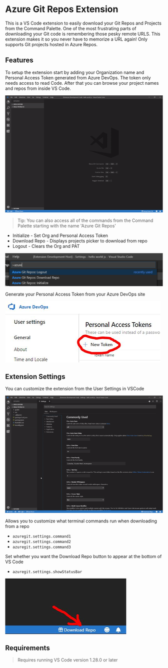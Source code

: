 # Azure Git Repos Extension

This is a VS Code extension to easily download your Git Repos and Projects from the Command Palette. One of the most frustrating parts of downloading your Git code is remembering those pesky remote URLS. This extension makes it so you never have to memorize a URL again! Only supports Git projects hosted in Azure Repos.

## Features

To setup the extension start by adding your Organization name and Personal Access Token generated from Azure DevOps. The token only needs access to read Code. After that you can browse your project names and repos from inside VS Code.

![Azure Repos Tutorial](images/animated_tutorial.gif)

> Tip: You can also access all of the commands from the Command Palette starting with the name 'Azure Git Repos'

* Initialize - Set Org and Personal Access Token
* Download Repo - Displays projects picker to download from repo
* Logout - Clears the Org and PAT

![Azure Repos Command Bar](images/command_bar.png)

Generate your Personal Access Token from your Azure DevOps site

![Azure Repos PAT](images/access_token.jpg)


## Extension Settings

You can customize the extension from the User Settings in VSCode

![Azure Repos Settings](images/animated_settings.gif)

Allows you to customize what terminal commands run when downloading from a repo

* `azuregit.settings.command1` 
* `azuregit.settings.command2` 
* `azuregit.settings.command3` 

Set whether you want the Download Repo button to appear at the bottom of VS Code

* `azuregit.settings.showStatusBar`

![Azure Repos Button](images/bar.jpg)

## Requirements

> Requires running VS Code version 1.28.0 or later
